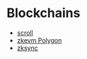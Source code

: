 # Blockchains

- [scroll](./scroll/README.md)
- [zkevm Polygon](./zk-evm-polygon/zk-evm-polygon.md)
- [zksync](./zksync/zksync.md)
